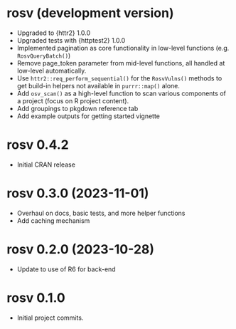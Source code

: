 # rosv (development version)

* Upgraded to {httr2} 1.0.0
* Upgraded tests with {httptest2} 1.0.0
* Implemented pagination as core functionality in low-level functions (e.g. `RosvQueryBatch()`)
* Remove page_token parameter from mid-level functions, all handled at low-level automatically.
* Use `httr2::req_perform_sequential()` for the `RosvVulns()` methods to get build-in helpers not 
available in `purrr::map()` alone.
* Add `osv_scan()` as a high-level function to scan various components of a project (focus on R project content).
* Add groupings to pkgdown reference tab
* Add example outputs for getting started vignette

# rosv 0.4.2

* Initial CRAN release

# rosv 0.3.0 (2023-11-01)

* Overhaul on docs, basic tests, and more helper functions
* Add caching mechanism

# rosv 0.2.0 (2023-10-28)

* Update to use of R6 for back-end 

# rosv 0.1.0

* Initial project commits.

